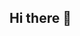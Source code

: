 ## Hi there 👋

<!--
**NishaWoods/NishaWoods** is a ✨ _special_ ✨ repository because its `README.md` (this file) appears on your GitHub profile.

Here are some ideas to get you started:

- 🔭 I’m currently working on learning Git
- 🌱 I’m currently learning Git
- 👯 I’m looking to collaborate on Git
- 🤔 I’m looking for help with Git
- 💬 Ask me about anything but Git
- 📫 How to reach me: Email
- 😄 Pronouns: She/Her
- ⚡ Fun fact: I love Harry Potter
-->
